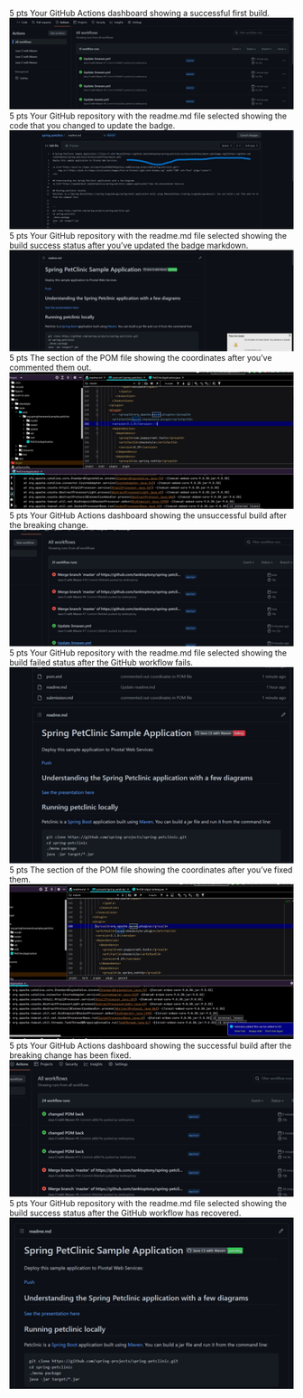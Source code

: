 5 pts Your GitHub Actions dashboard showing a successful first build.
![Screen Capture #1](figures/screenshot_1.jpg)
5 pts Your GitHub repository with the readme.md file selected showing the code that you
changed to update the badge.
![Screen Capture #1](figures/screenshot_2.jpg)
5 pts Your GitHub repository with the readme.md file selected showing the build success
status after you’ve updated the badge markdown.
![Screen Capture #1](figures/screenshot_3.jpg)
5 pts The section of the POM file showing the coordinates after you’ve commented them
out.
![Screen Capture #1](figures/screenshot_4.jpg)
5 pts Your GitHub Actions dashboard showing the unsuccessful build after the breaking
change.
![Screen Capture #1](figures/screenshot_5.jpg)
5 pts Your GitHub repository with the readme.md file selected showing the build failed
status after the GitHub workflow fails.
![Screen Capture #1](figures/screenshot_6.jpg)
5 pts The section of the POM file showing the coordinates after you’ve fixed them.
![Screen Capture #1](figures/screenshot_7.jpg)
5 pts Your GitHub Actions dashboard showing the successful build after the breaking
change has been fixed.
![Screen Capture #1](figures/screenshot_8.jpg)
5 pts Your GitHub repository with the readme.md file selected showing the build success
status after the GitHub workflow has recovered.
![Screen Capture #1](figures/screenshot_9.jpg)